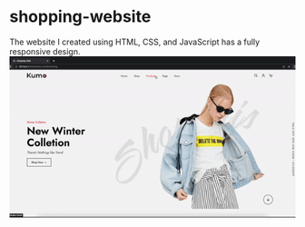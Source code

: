 # shopping-website
The website I created using HTML, CSS, and JavaScript has a fully responsive design.
![](screen.gif)
